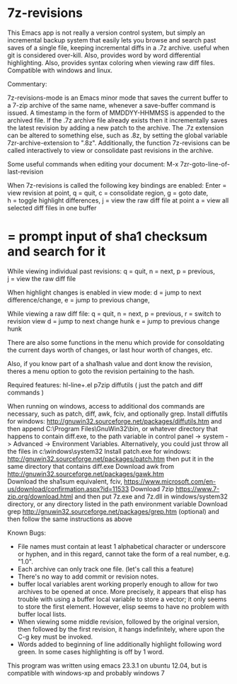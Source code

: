 # 7z-revisions
This Emacs app is not really a version control system, but simply an incremental backup system that easily lets you browse and search past saves of a single file, keeping incremental diffs in a .7z archive.   useful when git is considered over-kill.
Also, provides word by word differential highlighting.  Also, provides syntax coloring when viewing raw diff files.
Compatible with windows and linux.

 Commentary:

 7z-revisions-mode is an Emacs minor mode that saves the current
 buffer to a 7-zip archive of the same name, whenever a
 save-buffer command is issued.  A timestamp in the form of
 MMDDYY-HHMMSS is appended to the archived file.  If the .7z
 archive file already exists then it incrementally saves the
 latest revision by adding a new patch to the archive.  The .7z
 extension can be altered to something else, such as .8z, by
 setting the global variable 7zr-archive-extension to ".8z".
 Additionally, the function 7z-revisions can be called
 interactively to view or consolidate past revisions in the
 archive.

 Some useful commands when editing your document:
     M-x 7zr-goto-line-of-last-revision 
 
 When 7z-revisions is called the following key bindings are enabled:
 Enter = view revision at point, 
 q = quit, 
 c = consolidate region, 
 g = goto date,  
 h = toggle highlight differences,
 j = view the raw diff file at point
 a = view all selected diff files in one buffer 
 # = prompt input of sha1 checksum and search for it

 While viewing individual past revisions:
 q = quit, 
 n = next, 
 p = previous,  
 j = view the raw diff file

 When highlight changes is enabled in view mode:
 d = jump to next difference/change, 
 e = jump to previous change,

 While viewing a raw diff file:
 q = quit,
 n = next,
 p = previous,
 r = switch to revision view
 d = jump to next change hunk
 e = jump to previous change hunk

 There are also some functions in the menu which provide for
 consoldating the current days worth of changes, or last hour
 worth of changes, etc.

 Also, if you know part of a sha1hash value and dont know the
 revision, theres a menu option to goto the revision pertaining to the
 hash.

 Required features:
   hl-line+.el
   p7zip
   diffutils  ( just the patch and diff commands )

 When running on windows, access to additional dos commands are necessary, such as patch, diff, awk, fciv, and optionally grep.
   Install diffutils for windows: http://gnuwin32.sourceforge.net/packages/diffutils.htm and then append C:\Program Files\GnuWin32\bin, or whatever directory that happens to contain diff.exe, to the path variable in control panel -> system -> Advanced -> Environment Variables.  Alternatively, you could just throw all the files in c:\windows\system32
   Install patch.exe for windows:  http://gnuwin32.sourceforge.net/packages/patch.htm then put it in the same directory that contains diff.exe
   Download awk from http://gnuwin32.sourceforge.net/packages/gawk.htm   
   Download the sha1sum equivalent, fciv, https://www.microsoft.com/en-us/download/confirmation.aspx?id=11533
   Download 7zip https://www.7-zip.org/download.html and then put 7z.exe and 7z.dll in windows/system32 directory, or any directory listed in the path environment variable
   Download grep http://gnuwin32.sourceforge.net/packages/grep.htm (optional) and then follow the same instructions as above 

 
 Known Bugs:

 - File names must contain at least 1 alphabetical character or
 underscore or hyphen, and in this regard, cannot take the form of a
 real number, e.g. "1.0".  
 - Each archive can only track one file.  (let's call this a
 feature)
 - There's no way to add commit or revision notes.
 - buffer local variables arent working properly enough to allow for
     two archives to be opened at once.  More precisely, it appears
     that elisp has trouble with using a buffer local variable to
     store a vector; it only seems to store the first element.
     However, elisp seems to have no problem with buffer local lists.
 - When viewing some middle revision, followed by the original
     version, then followed by the first revision, it hangs
     indefinitely, where upon the C-g key must be invoked.
 - Words added to beginning of line additionally highlight following
     word green. In some cases highlighting is off by 1 word.

  This program was written using emacs 23.3.1 on ubuntu 12.04, but is
    compatible with windows-xp and probably windows 7
